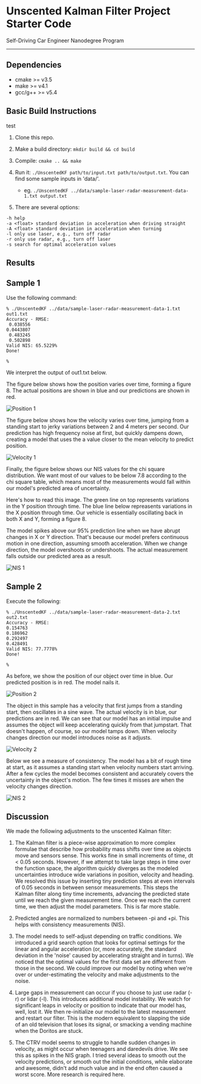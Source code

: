 # Unscented Kalman Filter Project Starter Code
Self-Driving Car Engineer Nanodegree Program

---

## Dependencies

* cmake >= v3.5
* make >= v4.1
* gcc/g++ >= v5.4

## Basic Build Instructions

test

1. Clone this repo.
2. Make a build directory: `mkdir build && cd build`
3. Compile: `cmake .. && make`
4. Run it: `./UnscentedKF path/to/input.txt path/to/output.txt`. You can find
   some sample inputs in 'data/'.
    - eg. `./UnscentedKF ../data/sample-laser-radar-measurement-data-1.txt output.txt`

5. There are several options:
```
-h help
-a <float> standard deviation in acceleration when driving straight
-A <float> standard deviation in acceleration when turning
-l only use laser, e.g., turn off radar
-r only use radar, e.g., turn off laser
-s search for optimal acceleration values
```

## Results

## Sample 1

Use the following command:

```
% ./UnscentedKF ../data/sample-laser-radar-measurement-data-1.txt out1.txt
Accuracy - RMSE:
 0.038556
0.0443807
 0.483245
 0.502898
Valid NIS: 65.5229%
Done!

%
```
We interpret the output of out1.txt below.

The figure below shows how the position varies over time, forming
a figure 8.  The actual positions are shown in blue and our predictions
are shown in red.

![Position 1](images/position_1.png?raw=true "Predicting Position 1")

The figure below shows how the velocity varies over time, jumping
from a standing start to jerky variations between 2 and 4 meters
per second. Our prediction has high frequency noise at first, but quickly
dampens down, creating a model that uses the a value closer to the
mean velocity to predict position.

![Velocity 1](images/velocity_1.png?raw=true "Predicting Velocity 1")

Finally, the figure below shows our NIS values for the chi square distribution.
We want most of our values to be below 7.8 according to the chi square table, 
which means most of the measurements would fall within our model's predicted area
of uncertainty.

Here's how to read this image.  The green line on top represents variations in
the Y position through time.  The blue line below repreasents variations in the X
position through time.  Our vehicle is essentially oscillating back in both X and Y,
forming a figure 8.

The model spikes above our 95% prediction line when we have abrupt changes in 
X or Y direction.  That's because our model prefers continuous motion in one 
direction, assuming smooth acceleration.  When we change direction, the model
overshoots or undershoots.  The actual measurement falls outside our predicted
area as a result.

![NIS 1](images/nis_1.png?raw=true "NIS Consistency 1")

## Sample 2

Execute the following:

```
% ./UnscentedKF ../data/sample-laser-radar-measurement-data-2.txt out2.txt
Accuracy - RMSE:
0.154763
0.186962
0.292497
0.428491
Valid NIS: 77.7778% 
Done!

%
```

As before, we show the position of our object over time in blue.  Our
predicted position is in red.  The model nails it.

![Position 2](images/position_2.png?raw=true "Predicting Position 1")

The object in this sample has a velocity that first jumps from a standing start,
then oscillates in a sine wave. The actual velocity is in blue, our predictions
are in red.  We can see that our model has an initial impulse and assumes the
object will keep accelerating quickly from that jumpstart. That doesn't happen,
of course, so our model tamps down.  When velocity changes direction our model
introduces noise as it adjusts.

![Velocity 2](images/velocity_2.png?raw=true "Predicting Velocity 1")

Below we see a measure of consistency.  The model has a bit of rough time at
start, as it assumes a standing start when velocity numbers start arriving.  After
a few cycles the model becomes consistent and accurately covers the uncertainty
in the object's motion.  The few times it misses are when the velocity changes
direction.

![NIS 2](images/nis_2.png?raw=true "NIS Consistency 1")

## Discussion

We made the following adjustments to the unscented Kalman filter:

1. The Kalman filter is a piece-wise approximation to more complex formulae that
describe how probability mass shifts over time as objects move and sensors sense.
This works fine in small increments of time, dt < 0.05 seconds.  However, if we attempt
to take large steps in time over the function space, the algorithm quickly diverges
as the modeled uncertainties introduce wide variations in position, velocity and
heading. We resolved this issue by inserting tiny prediction steps at even intervals of 0.05
seconds in between sensor measurements.  This steps the Kalman filter along tiny time
increments, advancing the predicted state until we reach the given measurement time.  Once
we reach the current time, we then adjust the model parameters.  This is far more stable.

2. Predicted angles are normalized to numbers between -pi and +pi.  This helps with
consistency measurements (NIS).

3. The model needs to self-adjust depending on traffic conditions.  We introduced a grid
search option that looks for optimal settings for the linear and angular acceleration (or,
more accurately, the standard deviation in the 'noise' caused by accelerating straight and
in turns).  We noticed that the optimal values for the first data set are different from
those in the second.  We could improve our model by noting when we're over or under-estimating
the velocity and make adjustments to the noise.

4. Large gaps in measurement can occur if you choose to just use radar (-r) or lidar (-l).  This
introduces additional model instability.  We watch for significant leaps in velocity or position
to indicate that our model has, well, lost it. We then re-initialize our model to the latest
measurement and restart our filter.  This is the modern equivalent to slapping the side of an
old television that loses its signal, or smacking a vending machine when the Doritos are stuck.

5. The CTRV model seems to struggle to handle sudden changes in velocity, as might occur
when teenagers and daredevils drive.  We see this as spikes in the NIS graph.  I tried several
ideas to smooth out the velocity predictions, or smooth out the initial conditions, while 
elaborate and awesome, didn't add much value and in the end often caused a worst score.  More
research is required here.


